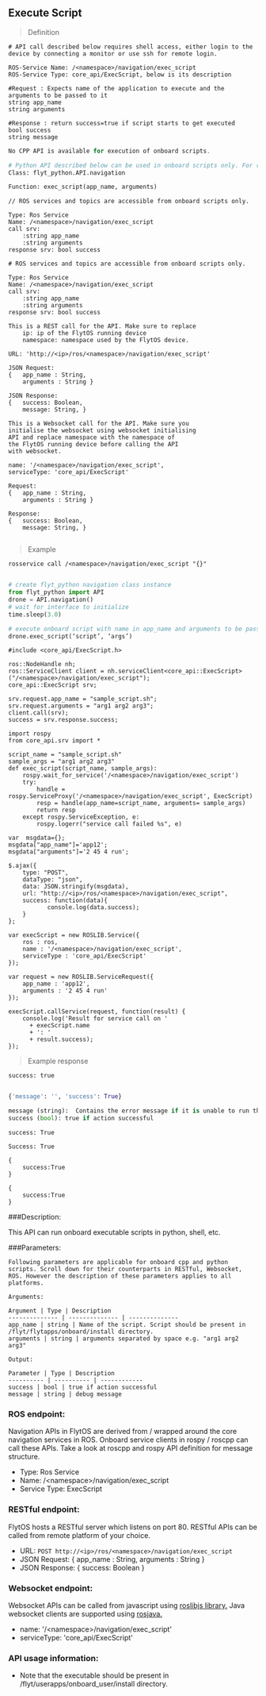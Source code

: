 ## Execute Script


> Definition

```shell
# API call described below requires shell access, either login to the device by connecting a monitor or use ssh for remote login.

ROS-Service Name: /<namespace>/navigation/exec_script
ROS-Service Type: core_api/ExecScript, below is its description

#Request : Expects name of the application to execute and the arguments to be passed to it
string app_name
string arguments

#Response : return success=true if script starts to get executed
bool success
string message
```

```cpp
No CPP API is available for execution of onboard scripts.
```

```python
# Python API described below can be used in onboard scripts only. For remote scripts you can use http client libraries to call FlytOS REST endpoints from python.
Class: flyt_python.API.navigation

Function: exec_script(app_name, arguments)
```

```cpp--ros
// ROS services and topics are accessible from onboard scripts only.

Type: Ros Service
Name: /<namespace>/navigation/exec_script
call srv:
    :string app_name
    :string arguments
response srv: bool success
```

```python--ros
# ROS services and topics are accessible from onboard scripts only.

Type: Ros Service
Name: /<namespace>/navigation/exec_script
call srv:
    :string app_name
    :string arguments
response srv: bool success

```

```javascript--REST
This is a REST call for the API. Make sure to replace 
    ip: ip of the FlytOS running device
    namespace: namespace used by the FlytOS device.

URL: 'http://<ip>/ros/<namespace>/navigation/exec_script'

JSON Request:
{   app_name : String,
    arguments : String }

JSON Response:
{   success: Boolean,
    message: String, }

```

```javascript--Websocket
This is a Websocket call for the API. Make sure you 
initialise the websocket using websocket initialising 
API and replace namespace with the namespace of 
the FlytOS running device before calling the API 
with websocket.

name: '/<namespace>/navigation/exec_script',
serviceType: 'core_api/ExecScript'

Request:
{   app_name : String,
    arguments : String }

Response:
{   success: Boolean,
    message: String, }


```


> Example

```shell
rosservice call /<namespace>/navigation/exec_script "{}"
```

```cpp
```

```python
# create flyt_python navigation class instance
from flyt_python import API
drone = API.navigation()
# wait for interface to initialize
time.sleep(3.0)

# execute onboard script with name in app_name and arguments to be passed with it as arguments  
drone.exec_script(‘script’, ‘args’)

```

```cpp--ros
#include <core_api/ExecScript.h>

ros::NodeHandle nh;
ros::ServiceClient client = nh.serviceClient<core_api::ExecScript>("/<namespace>/navigation/exec_script");
core_api::ExecScript srv;

srv.request.app_name = "sample_script.sh";
srv.request.arguments = "arg1 arg2 arg3";
client.call(srv);
success = srv.response.success;
```

```python--ros
import rospy
from core_api.srv import *

script_name = "sample_script.sh"
sample_args = "arg1 arg2 arg3"
def exec_script(script_name, sample_args):
    rospy.wait_for_service('/<namespace>/navigation/exec_script')
    try:
        handle = rospy.ServiceProxy('/<namespace>/navigation/exec_script', ExecScript)
        resp = handle(app_name=script_name, arguments= sample_args)
        return resp
    except rospy.ServiceException, e:
        rospy.logerr("service call failed %s", e)

```

```javascript--REST
var  msgdata={};
msgdata["app_name"]='app12';
msgdata["arguments"]='2 45 4 run';

$.ajax({
    type: "POST",
    dataType: "json",
    data: JSON.stringify(msgdata),
    url: "http://<ip>/ros/<namespace>/navigation/exec_script",  
    success: function(data){
           console.log(data.success);
    }
};

```

```javascript--Websocket
var execScript = new ROSLIB.Service({
    ros : ros,
    name : '/<namespace>/navigation/exec_script',
    serviceType : 'core_api/ExecScript'
});

var request = new ROSLIB.ServiceRequest({    
    app_name : 'app12',
    arguments : '2 45 4 run'
});

execScript.callService(request, function(result) {
    console.log('Result for service call on '
      + execScript.name
      + ': '
      + result.success);
});
```


> Example response

```shell
success: true
```

```cpp
```

```python
{'message': '', 'success': True}

message (string):  Contains the error message if it is unable to run the script.
success (bool): true if action successful
```

```cpp--ros
success: True
```

```python--ros
Success: True
```

```javascript--REST
{
    success:True
}

```

```javascript--Websocket
{
    success:True
}

```





###Description:

This API can run onboard executable scripts in python, shell, etc. 

###Parameters:
    
    Following parameters are applicable for onboard cpp and python scripts. Scroll down for their counterparts in RESTful, Websocket, ROS. However the description of these parameters applies to all platforms. 
    
    Arguments:
    
    Argument | Type | Description
    -------------- | -------------- | --------------
    app_name | string | Name of the script. Script should be present in /flyt/flytapps/onboard/install directory.
    arguments | string | arguments separated by space e.g. "arg1 arg2 arg3"
    
    Output:
    
    Parameter | Type | Description
    ---------- | ---------- | ------------
    success | bool | true if action successful
    message | string | debug message

### ROS endpoint:
Navigation APIs in FlytOS are derived from / wrapped around the core navigation services in ROS. Onboard service clients in rospy / roscpp can call these APIs. Take a look at roscpp and rospy API definition for message structure. 

* Type: Ros Service</br> 
* Name: /\<namespace\>/navigation/exec_script</br>
* Service Type: ExecScript

### RESTful endpoint:
FlytOS hosts a RESTful server which listens on port 80. RESTful APIs can be called from remote platform of your choice.

* URL: ``POST http://<ip>/ros/<namespace>/navigation/exec_script``
* JSON Request:
{
    app_name : String,
    arguments : String
}
* JSON Response:
{
    success: Boolean
}


### Websocket endpoint:
Websocket APIs can be called from javascript using  [roslibjs library.](https://github.com/RobotWebTools/roslibjs) 
Java websocket clients are supported using [rosjava.](http://wiki.ros.org/rosjava)

* name: '/\<namespace\>/navigation/exec_script'</br>
* serviceType: 'core_api/ExecScript'


### API usage information:

* Note that the executable should be present in /flyt/userapps/onboard_user/install directory.
